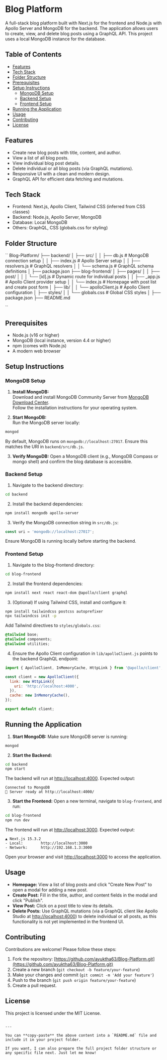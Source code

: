 # Blog Platform

A full-stack blog platform built with Next.js for the frontend and Node.js with Apollo Server and MongoDB for the backend. The application allows users to create, view, and delete blog posts using a GraphQL API. This project uses a local MongoDB instance for the database.

## Table of Contents

- [Features](#features)  
- [Tech Stack](#tech-stack)  
- [Folder Structure](#folder-structure)  
- [Prerequisites](#prerequisites)  
- [Setup Instructions](#setup-instructions)  
  - [MongoDB Setup](#mongodb-setup)  
  - [Backend Setup](#backend-setup)  
  - [Frontend Setup](#frontend-setup)  
- [Running the Application](#running-the-application)  
- [Usage](#usage)  
- [Contributing](#contributing)  
- [License](#license)  

## Features

- Create new blog posts with title, content, and author.  
- View a list of all blog posts.  
- View individual blog post details.  
- Delete individual or all blog posts (via GraphQL mutations).  
- Responsive UI with a clean and modern design.  
- GraphQL API for efficient data fetching and mutations.  

## Tech Stack

- Frontend: Next.js, Apollo Client, Tailwind CSS (inferred from CSS classes)  
- Backend: Node.js, Apollo Server, MongoDB  
- Database: Local MongoDB  
- Others: GraphQL, CSS (globals.css for styling)  

## Folder Structure

``
Blog-Platform/
├── backend/
│   ├── src/
│   │   ├── db.js              # MongoDB connection setup
│   │   ├── index.js           # Apollo Server setup
│   │   ├── resolvers.js       # GraphQL resolvers
│   │   └── schema.js          # GraphQL schema definitions
│   ├── package.json
├── blog-frontend/
│   ├── pages/
│   │   ├── post/
│   │   │   └── \[id].js        # Dynamic route for individual posts
│   │   ├── \_app.js            # Apollo Client provider setup
│   │   └── index.js           # Homepage with post list and create post form
│   ├── lib/
│   │   └── apolloClient.js    # Apollo Client configuration
│   ├── styles/
│   │   └── globals.css        # Global CSS styles
│   ├── package.json
├── README.md

``

## Prerequisites

- Node.js (v16 or higher)  
- MongoDB (local instance, version 4.4 or higher)  
- npm (comes with Node.js)  
- A modern web browser  

## Setup Instructions

### MongoDB Setup

1. **Install MongoDB:**  
Download and install MongoDB Community Server from [MongoDB Download Center](https://www.mongodb.com/try/download/community).  
Follow the installation instructions for your operating system.

2. **Start MongoDB:**  
Run the MongoDB server locally:  
```bash
mongod
````

By default, MongoDB runs on `mongodb://localhost:27017`. Ensure this matches the URI in `backend/src/db.js`.

3. **Verify MongoDB:**
   Open a MongoDB client (e.g., MongoDB Compass or mongo shell) and confirm the blog database is accessible.

### Backend Setup

1. Navigate to the backend directory:

```bash
cd backend
```

2. Install the backend dependencies:

```bash
npm install mongodb apollo-server
```

3. Verify the MongoDB connection string in `src/db.js`:

```js
const uri = 'mongodb://localhost:27017';
```

Ensure MongoDB is running locally before starting the backend.

### Frontend Setup

1. Navigate to the blog-frontend directory:

```bash
cd blog-frontend
```

2. Install the frontend dependencies:

```bash
npm install next react react-dom @apollo/client graphql
```

3. (Optional) If using Tailwind CSS, install and configure it:

```bash
npm install tailwindcss postcss autoprefixer
npx tailwindcss init -p
```

Add Tailwind directives to `styles/globals.css`:

```css
@tailwind base;
@tailwind components;
@tailwind utilities;
```

4. Ensure the Apollo Client configuration in `lib/apolloClient.js` points to the backend GraphQL endpoint:

```js
import { ApolloClient, InMemoryCache, HttpLink } from '@apollo/client';

const client = new ApolloClient({
  link: new HttpLink({
    uri: 'http://localhost:4000',
  }),
  cache: new InMemoryCache(),
});

export default client;
```

## Running the Application

1. **Start MongoDB:**
   Make sure MongoDB server is running:

```bash
mongod
```

2. **Start the Backend:**

```bash
cd backend
npm start
```

The backend will run at [http://localhost:4000](http://localhost:4000). Expected output:

```
Connected to MongoDB
🚀 Server ready at http://localhost:4000/
```

3. **Start the Frontend:**
   Open a new terminal, navigate to `blog-frontend`, and run:

```bash
cd blog-frontend
npm run dev
```

The frontend will run at [http://localhost:3000](http://localhost:3000). Expected output:

```
▲ Next.js 15.3.2
- Local:        http://localhost:3000
- Network:      http://192.168.1.3:3000
```

Open your browser and visit [http://localhost:3000](http://localhost:3000) to access the application.

## Usage

* **Homepage:** View a list of blog posts and click "Create New Post" to open a modal for adding a new post.
* **Create Post:** Fill in the title, author, and content fields in the modal and click "Publish".
* **View Post:** Click on a post title to view its details.
* **Delete Posts:** Use GraphQL mutations (via a GraphQL client like Apollo Studio at [http://localhost:4000](http://localhost:4000)) to delete individual or all posts, as this functionality is not yet implemented in the frontend UI.

## Contributing

Contributions are welcome! Please follow these steps:

1. Fork the repository: [https://github.com/ayuktha63/Blog-Platform.git](https://github.com/ayuktha63/Blog-Platform.git)
2. Create a new branch (`git checkout -b feature/your-feature`)
3. Make your changes and commit (`git commit -m 'Add your feature'`)
4. Push to the branch (`git push origin feature/your-feature`)
5. Create a pull request.

## License

This project is licensed under the MIT License.

```

---

You can **copy-paste** the above content into a `README.md` file and include it in your project folder.

If you want, I can also prepare the full project folder structure or any specific file next. Just let me know!
```
